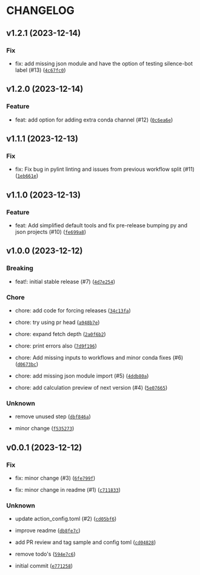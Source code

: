# CHANGELOG



## v1.2.1 (2023-12-14)

### Fix

* fix: add missing json module and have the option of testing silence-bot label (#13) ([`4c67fc0`](https://github.com/AibelDevs/action-toolbox/commit/4c67fc0c6031fe6acf054a02267e5922ac9f8d92))


## v1.2.0 (2023-12-14)

### Feature

* feat: add option for adding extra conda channel (#12) ([`0c6ea6e`](https://github.com/AibelDevs/action-toolbox/commit/0c6ea6e60b7c39e46d8f49606662c40948b95de8))


## v1.1.1 (2023-12-13)

### Fix

* fix: Fix bug in pylint linting and issues from previous workflow split (#11) ([`1eb661e`](https://github.com/AibelDevs/action-toolbox/commit/1eb661e4338a3aed2fde093240687d5602850d44))


## v1.1.0 (2023-12-13)

### Feature

* feat: Add simplified default tools and fix pre-release bumping py and json projects (#10) ([`fe699a8`](https://github.com/AibelDevs/action-toolbox/commit/fe699a8171999e940ef8c58c02f072a9ab6f7e2b))


## v1.0.0 (2023-12-12)

### Breaking

* feat!: initial stable release (#7) ([`4d7e254`](https://github.com/AibelDevs/action-toolbox/commit/4d7e254fc3486d86909a04bb11676eb5ea4b5b09))

### Chore

* chore: add code for forcing releases ([`34c13fa`](https://github.com/AibelDevs/action-toolbox/commit/34c13faa937f11877d55cbb144324f3d1a695e42))

* chore: try using pr head ([`a948b7e`](https://github.com/AibelDevs/action-toolbox/commit/a948b7e8bca954018a1208b859b7c99e11ce26fa))

* chore: expand fetch depth ([`2a0f6b2`](https://github.com/AibelDevs/action-toolbox/commit/2a0f6b2c027a4672ac8732f3bef693289bdfc4a1))

* chore: print errors also ([`7d9f196`](https://github.com/AibelDevs/action-toolbox/commit/7d9f19684adc6bf8c42d28f239c3b379321e4cda))

* chore: Add missing inputs to workflows and minor conda fixes (#6) ([`d0673bc`](https://github.com/AibelDevs/action-toolbox/commit/d0673bcdcda6d38340567a2997900413e918b779))

* chore: add missing json module import (#5) ([`4ddb80a`](https://github.com/AibelDevs/action-toolbox/commit/4ddb80a4be56ec9e40aaf0a229381414afbee70e))

* chore: add calculation preview of next version (#4) ([`5e07665`](https://github.com/AibelDevs/action-toolbox/commit/5e0766547402f256d6d8a10530b70601b71a4592))

### Unknown

* remove unused step ([`dbf846a`](https://github.com/AibelDevs/action-toolbox/commit/dbf846a6b06a9f0fda712732f4f4da1960516d2c))

* minor change ([`f535273`](https://github.com/AibelDevs/action-toolbox/commit/f53527323973417d5c9f9d0ba934109b46d4434f))


## v0.0.1 (2023-12-12)

### Fix

* fix: minor change (#3) ([`6fe799f`](https://github.com/AibelDevs/action-toolbox/commit/6fe799f7fce1e1da9b01c10e47342eb403f04528))

* fix: minor change in readme (#1) ([`c711833`](https://github.com/AibelDevs/action-toolbox/commit/c71183317af72404b63cf83bc36acb7da27c33eb))

### Unknown

* update action_config.toml (#2) ([`cd05bf6`](https://github.com/AibelDevs/action-toolbox/commit/cd05bf6a853618509b0093ff564ae88491a33e74))

* improve readme ([`db8fe7c`](https://github.com/AibelDevs/action-toolbox/commit/db8fe7c7f6766d2ecf613100df9e11d60d88a344))

* add PR review and tag sample and config toml ([`cd04828`](https://github.com/AibelDevs/action-toolbox/commit/cd04828a0a638bdd55b7991c31322133faa139fd))

* remove todo&#39;s ([`594e7c6`](https://github.com/AibelDevs/action-toolbox/commit/594e7c62eed7aa1d6e229ec896a2d1ad201c1b45))

* initial commit ([`e771258`](https://github.com/AibelDevs/action-toolbox/commit/e771258fc5fb271b1bb2360b573260a6143e2711))
